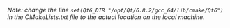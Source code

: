 *Note: change the line `set(Qt6_DIR "/opt/Qt/6.8.2/gcc_64/lib/cmake/Qt6")` in the CMakeLists.txt file to the actual location on the local machine.*